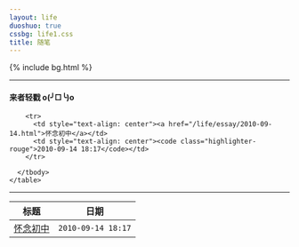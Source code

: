 ```yaml
---
layout: life
duoshuo: true
cssbg: life1.css
title: 随笔
---      
```


{% include bg.html %}

-----------

<div class='lifelog'>
  <h4 id="section-1">来者轻戳 o(╯□╰)o</h4>
	<table>
	  <thead>
		<tr>
		  <th style="text-align: center">标题</th>
		  <th style="text-align: center">日期</th>
		</tr>
	  </thead>
	  <tbody>
		<tr>
		  <td style="text-align: center"><a href="/life/essay/2010-09-14.html">怀念初中</a></td>
		  <td style="text-align: center"><code class="highlighter-rouge">2010-09-14 18:17</code></td>
		</tr>

		<tr>
		  <td style="text-align: center"><a href="/life/essay/2010-09-14.html">怀念初中</a></td>
		  <td style="text-align: center"><code class="highlighter-rouge">2010-09-14 18:17</code></td>
		</tr>

	  </tbody>
	</table>
</div>

-----------

